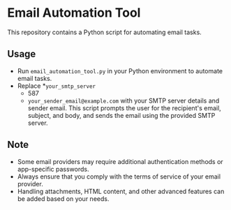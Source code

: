 # Email Automation Tool

This repository contains a Python script for automating email tasks.

## Usage

- Run `email_automation_tool.py` in your Python environment to automate email tasks.
- Replace
    *`your_smtp_server`
    * 587
    * `your_sender_email@example.com`
 with your SMTP server details and sender email.
 This script prompts the user for the recipient's email, subject, and body, and sends the email using the provided SMTP server.

## Note

- Some email providers may require additional authentication methods or app-specific passwords.
- Always ensure that you comply with the terms of service of your email provider.
- Handling attachments, HTML content, and other advanced features can be added based on your needs.
